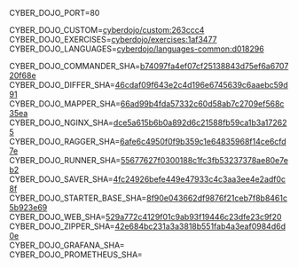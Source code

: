 
CYBER_DOJO_PORT=80<br/>

CYBER_DOJO_CUSTOM=[cyberdojo/custom:263ccc4](https://github.com/cyber-dojo/custom/commit/263ccc4862eddf0dc1180b8d58676d93138f92a8)<br/>
CYBER_DOJO_EXERCISES=[cyberdojo/exercises:1af3477](https://github.com/cyber-dojo/exercises/commit/1af3477696fc6459d963a204139a415347aa1138)<br/>
CYBER_DOJO_LANGUAGES=[cyberdojo/languages-common:d018296](https://github.com/cyber-dojo/languages/commit/d0182964a4801c04ea26f447d229a8a5538da4dd)<br/>

CYBER_DOJO_COMMANDER_SHA=[b74097fa4ef07cf25138843d75ef6a670720f68e](https://github.com/cyber-dojo/commander/commit/b74097fa4ef07cf25138843d75ef6a670720f68e)<br/>
CYBER_DOJO_DIFFER_SHA=[46cdaf09f643e2c4d196e6745639c6aaebc59d91](https://github.com/cyber-dojo/differ/commit/46cdaf09f643e2c4d196e6745639c6aaebc59d91)<br/>
CYBER_DOJO_MAPPER_SHA=[66ad99b4fda57332c60d58ab7c2709ef568c35ea](https://github.com/cyber-dojo/mapper/commit/66ad99b4fda57332c60d58ab7c2709ef568c35ea)<br/>
CYBER_DOJO_NGINX_SHA=[dce5a615b6b0a892d6c21588fb59ca1b3a172625](https://github.com/cyber-dojo/nginx/commit/dce5a615b6b0a892d6c21588fb59ca1b3a172625)<br/>
CYBER_DOJO_RAGGER_SHA=[6afe6c4950f0f9b359c1e64835968f14ce6cfd7e](https://github.com/cyber-dojo/ragger/commit/6afe6c4950f0f9b359c1e64835968f14ce6cfd7e)<br/>
CYBER_DOJO_RUNNER_SHA=[55677627f0300188c1fc3fb53237378ae80e7eb2](https://github.com/cyber-dojo/runner/commit/55677627f0300188c1fc3fb53237378ae80e7eb2)<br/>
CYBER_DOJO_SAVER_SHA=[4fc24926befe449e47933c4c3aa3ee4e2adf0c8f](https://github.com/cyber-dojo/saver/commit/4fc24926befe449e47933c4c3aa3ee4e2adf0c8f)<br/>
CYBER_DOJO_STARTER_BASE_SHA=[8f90e043662df9876f21ceb7f8b8461c5b923e69](https://github.com/cyber-dojo/starter-base/commit/8f90e043662df9876f21ceb7f8b8461c5b923e69)<br/>
CYBER_DOJO_WEB_SHA=[529a772c4129f01c9ab93f19446c23dfe23c9f20](https://github.com/cyber-dojo/web/commit/529a772c4129f01c9ab93f19446c23dfe23c9f20)<br/>
CYBER_DOJO_ZIPPER_SHA=[42e684bc231a3a3818b551fab4a3eaf0984d6d0e](https://github.com/cyber-dojo/zipper/commit/42e684bc231a3a3818b551fab4a3eaf0984d6d0e)<br/>
CYBER_DOJO_GRAFANA_SHA=[](https://github.com/cyber-dojo/grafana/commit/)<br/>
CYBER_DOJO_PROMETHEUS_SHA=[](https://github.com/cyber-dojo/prometheus/commit/)<br/>
